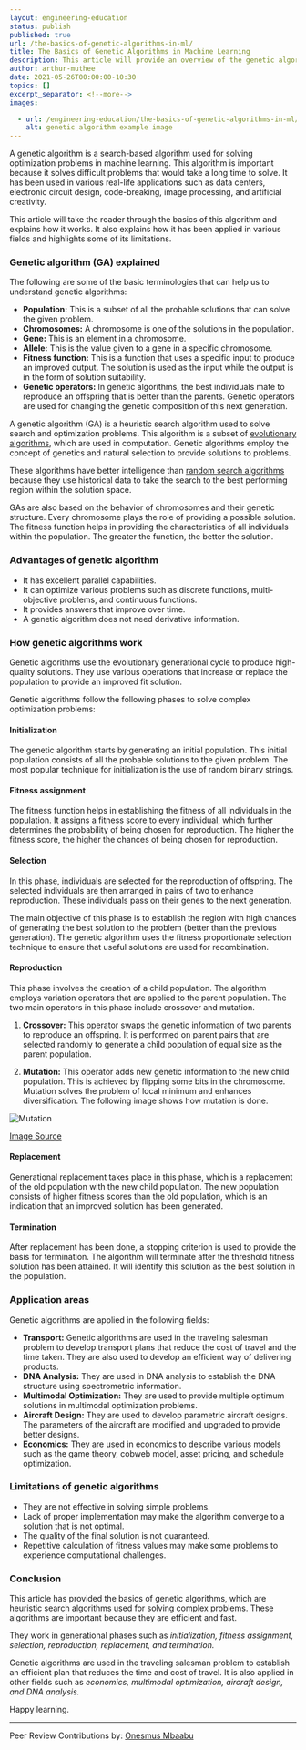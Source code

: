 ```yaml
---
layout: engineering-education
status: publish
published: true
url: /the-basics-of-genetic-algorithms-in-ml/
title: The Basics of Genetic Algorithms in Machine Learning
description: This article will provide an overview of the genetic algorithm in machine learning. It will cover fundamental aspects such as the benefits, phases, limitations, and real-life applications of genetic algorithms.   
author: arthur-muthee
date: 2021-05-26T00:00:00-10:30
topics: []
excerpt_separator: <!--more-->
images:

  - url: /engineering-education/the-basics-of-genetic-algorithms-in-ml/hero.jpg
    alt: genetic algorithm example image
---
```

A genetic algorithm is a search-based algorithm used for solving optimization problems in machine learning. This algorithm is important because it solves difficult problems that would take a long time to solve. It has been used in various real-life applications such as data centers, electronic circuit design, code-breaking, image processing, and artificial creativity.
<!--more-->
This article will take the reader through the basics of this algorithm and explains how it works. It also explains how it has been applied in various fields and highlights some of its limitations.

### Genetic algorithm (GA) explained 
The following are some of the basic terminologies that can help us to understand genetic algorithms:
- **Population:** This is a subset of all the probable solutions that can solve the given problem. 
- **Chromosomes:** A chromosome is one of the solutions in the population.
- **Gene:** This is an element in a chromosome.
- **Allele:** This is the value given to a gene in a specific chromosome. 
- **Fitness function:** This is a function that uses a specific input to produce an improved output. The solution is used as the input while the output is in the form of solution suitability. 
- **Genetic operators:** In genetic algorithms, the best individuals mate to reproduce an offspring that is better than the parents. Genetic operators are used for changing the genetic composition of this next generation.  

A genetic algorithm (GA) is a heuristic search algorithm used to solve search and optimization problems. This algorithm is a subset of [evolutionary algorithms](https://en.wikipedia.org/wiki/Evolutionary_algorithm), which are used in computation. Genetic algorithms employ the concept of genetics and natural selection to provide solutions to problems. 

These algorithms have better intelligence than [random search algorithms](https://en.wikipedia.org/wiki/Random_search) because they use historical data to take the search to the best performing region within the solution space. 

GAs are also based on the behavior of chromosomes and their genetic structure. Every chromosome plays the role of providing a possible solution. The fitness function helps in providing the characteristics of all individuals within the population. The greater the function, the better the solution. 

### Advantages of genetic algorithm
- It has excellent parallel capabilities.
- It can optimize various problems such as discrete functions, multi-objective problems, and continuous functions.
- It provides answers that improve over time.
- A genetic algorithm does not need derivative information. 
  
### How genetic algorithms work
Genetic algorithms use the evolutionary generational cycle to produce high-quality solutions. They use various operations that increase or replace the population to provide an improved fit solution. 

Genetic algorithms follow the following phases to solve complex optimization problems:

#### Initialization
The genetic algorithm starts by generating an initial population. This initial population consists of all the probable solutions to the given problem. The most popular technique for initialization is the use of random binary strings. 

#### Fitness assignment
The fitness function helps in establishing the fitness of all individuals in the population. It assigns a fitness score to every individual, which further determines the probability of being chosen for reproduction. The higher the fitness score, the higher the chances of being chosen for reproduction. 

#### Selection
In this phase, individuals are selected for the reproduction of offspring. The selected individuals are then arranged in pairs of two to enhance reproduction. These individuals pass on their genes to the next generation. 

The main objective of this phase is to establish the region with high chances of generating the best solution to the problem (better than the previous generation). The genetic algorithm uses the fitness proportionate selection technique to ensure that useful solutions are used for recombination. 

#### Reproduction
This phase involves the creation of a child population. The algorithm employs variation operators that are applied to the parent population. The two main operators in this phase include crossover and mutation. 

1. **Crossover:** This operator swaps the genetic information of two parents to reproduce an offspring. It is performed on parent pairs that are selected randomly to generate a child population of equal size as the parent population.

2. **Mutation:** This operator adds new genetic information to the new child population. This is achieved by flipping some bits in the chromosome. Mutation solves the problem of local minimum and enhances diversification. The following image shows how mutation is done.
  
![Mutation](/engineering-education/the-basics-of-genetic-algorithms-in-ml/mutation.png)

[Image Source](https://www.digitalvidya.com/wp-content/uploads/2018/09/mutation.png)

#### Replacement
Generational replacement takes place in this phase, which is a replacement of the old population with the new child population. The new population consists of higher fitness scores than the old population, which is an indication that an improved solution has been generated. 

#### Termination
After replacement has been done, a stopping criterion is used to provide the basis for termination. The algorithm will terminate after the threshold fitness solution has been attained. It will identify this solution as the best solution in the population. 

### Application areas
Genetic algorithms are applied in the following fields:
- **Transport:** Genetic algorithms are used in the traveling salesman problem to develop transport plans that reduce the cost of travel and the time taken. They are also used to develop an efficient way of delivering products. 
- **DNA Analysis:** They are used in DNA analysis to establish the DNA structure using spectrometric information. 
- **Multimodal Optimization:** They are used to provide multiple optimum solutions in multimodal optimization problems.
- **Aircraft Design:** They are used to develop parametric aircraft designs. The parameters of the aircraft are modified and upgraded to provide better designs. 
- **Economics:** They are used in economics to describe various models such as the game theory, cobweb model, asset pricing, and schedule optimization. 
  
### Limitations of genetic algorithms
- They are not effective in solving simple problems.
- Lack of proper implementation may make the algorithm converge to a solution that is not optimal.
- The quality of the final solution is not guaranteed.
- Repetitive calculation of fitness values may make some problems to experience computational challenges.

### Conclusion
This article has provided the basics of genetic algorithms, which are heuristic search algorithms used for solving complex problems. These algorithms are important because they are efficient and fast. 

They work in generational phases such as *initialization, fitness assignment, selection, reproduction, replacement, and termination.* 

Genetic algorithms are used in the traveling salesman problem to establish an efficient plan that reduces the time and cost of travel. It is also applied in other fields such as *economics, multimodal optimization, aircraft design, and DNA analysis.* 

Happy learning.

---
Peer Review Contributions by: [Onesmus Mbaabu](/engineering-education/authors/onesmus-mbaabu/)
